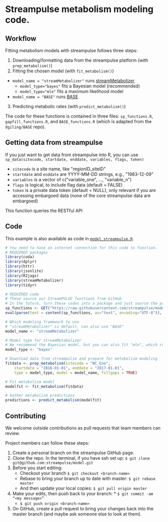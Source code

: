 # Streampulse metabolism modeling code.

## Workflow
Fitting metabolism models with streampulse follows three steps:

1. Downloading/formatting data from the streampulse platform (with `prep_metabolism()`)
2. Fitting the chosen model (with `fit_metabolism()`)
  * `model_name = "streamMetabolizer"` runs [streamMetabolizer](https://github.com/USGS-R/streamMetabolizer)
    - `model_type="bayes"` fits a Bayesian model (recommended)
    - `model_type="mle"` fits a maximum likelihood model
  * `model_name = "BASE"` runs [BASE](https://github.com/dgiling/BASE)
3. Predicting metabolic rates (with `predict_metabolism()`)

The code for these functions is contained in three files: `sp_functions.R`, `gapfill_functions.R`, and `BASE_functions.R` (which is adapted from the `dgiling/BASE` repo).

## Getting data from streampulse
If you just want to get data from streampulse into R, you can use `sp_data(sitecode, startdate, enddate, variables, flags, token)`
* `sitecode` is a site name, like "regionID_siteID"
* `startdate` and `enddate` are YYYY-MM-DD strings, e.g., "1983-12-09"
* `variables` is a vector of c("variable_one", ..., "variable_n")
* `flags` is logical, to include flag data (default = FALSE)
* `token` is a private data token (default = NULL), only relevant if you are accessing embargoed data (none of the core streampulse data are embargoed)

This function queries the RESTful API

## Code
This example is also available as code in [`model_streampulse.R`](https://github.com/streampulse/model/blob/master/model_streampulse.R).

```r
# You need to have an internet connection for this code to function.
# REQUIRED packages
library(coda)
library(dplyr)
library(httr)
library(jsonlite)
library(R2jags)
library(streamMetabolizer)
library(tidyr)

# REQUIRED code
# These source our StreamPULSE functions from GitHub
# In the future, turn these codes into a package and just source the package...
sp_functions <- GET("https://raw.githubusercontent.com/streampulse/model/master/sp_functions.R")
eval(parse(text = content(sp_functions, as="text", encoding="UTF-8")), envir= .GlobalEnv)

# Which modeling framework to use
# "streamMetabolizer" is default, can also use "BASE"
model_name <- "streamMetabolizer"

# Model type for streamMetabolizer
# We recommend the Bayesian model, but you can also fit "mle", which runs much faster.
model_type <- "bayes"

# Download data from streampulse and prepare for metabolism modeling
fitdata <- prep_metabolism(sitecode = "NC_Eno",
    startdate = "2016-01-01", enddate = "2017-01-01",
    type = model_type, model = model_name, fillgaps = TRUE)

# Fit metabolism model
modelfit <- fit_metabolism(fitdata)

# Gather metabolism predictions
predictions <- predict_metabolism(modelfit)
```

## Contributing
We welcome outside contributions as pull requests that team members can review.

Project members can follow these steps:
1. Create a personal branch on the streampulse GitHub page.
2. Clone the repo. In the terminal, if you have ssh set up: `$ git clone git@github.com:streampulse/model.git`
3. Before you start editing:
    * Checkout your branch `$ git checkout <branch-name>`
    * Rebase to bring your branch up to date with master: `$ git rebase master`
    * And then update your local copies: `$ git pull origin master`
4. Make your edits, then push back to your branch:
		* `$ git commit -am “<my message>”`
    * `$ git push origin <branch-name>`
5. On GitHub, create a pull request to bring your changes back into the master branch (and maybe ask someone else to look at them).
